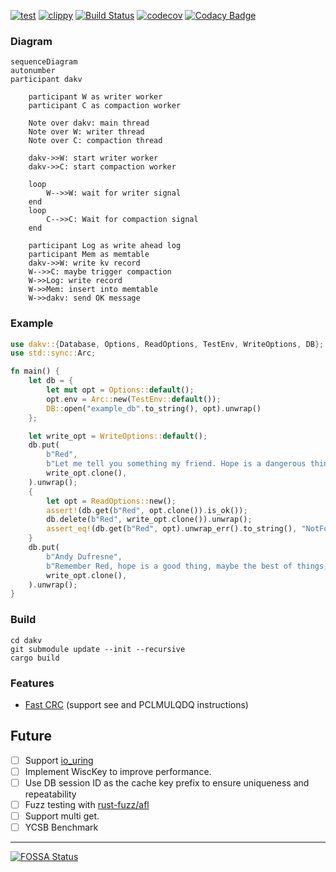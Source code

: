 [![test](https://github.com/dakv/dakv/actions/workflows/test.yml/badge.svg)](https://github.com/dakv/dakv/actions/workflows/test.yml)
[![clippy](https://github.com/dakv/dakv/actions/workflows/clippy.yml/badge.svg)](https://github.com/dakv/dakv/actions/workflows/clippy.yml)
[![Build Status](https://dev.azure.com/dakv/dakv/_apis/build/status/dakv.dakv?branchName=master)](https://dev.azure.com/dakv/dakv/_build/latest?definitionId=2&branchName=master)
[![codecov](https://codecov.io/gh/dakv/dakv/branch/master/graph/badge.svg?token=T8NJJWNYM4)](https://codecov.io/gh/dakv/dakv)
[![Codacy Badge](https://app.codacy.com/project/badge/Grade/f6e5fba5959c4f4fa2624b502d325241)](https://www.codacy.com/gh/dakv/dakv/dashboard?utm_source=github.com&amp;utm_medium=referral&amp;utm_content=dakv/dakv&amp;utm_campaign=Badge_Grade)


### Diagram 
```mermaid
sequenceDiagram
autonumber
participant dakv

    participant W as writer worker
    participant C as compaction worker

    Note over dakv: main thread
    Note over W: writer thread
    Note over C: compaction thread

    dakv->>W: start writer worker
    dakv->>C: start compaction worker

    loop
        W-->>W: wait for writer signal
    end
    loop
        C-->>C: Wait for compaction signal
    end

    participant Log as write ahead log
    participant Mem as memtable
    dakv->>W: write kv record
    W-->>C: maybe trigger compaction
    W->>Log: write record
    W->>Mem: insert into memtable
    W->>dakv: send OK message
```


### Example
```Rust
use dakv::{Database, Options, ReadOptions, TestEnv, WriteOptions, DB};
use std::sync::Arc;

fn main() {
    let db = {
        let mut opt = Options::default();
        opt.env = Arc::new(TestEnv::default());
        DB::open("example_db".to_string(), opt).unwrap()
    };

    let write_opt = WriteOptions::default();
    db.put(
        b"Red",
        b"Let me tell you something my friend. Hope is a dangerous thing. Hope can drive a man insane.",
        write_opt.clone(),
    ).unwrap();
    {
        let opt = ReadOptions::new();
        assert!(db.get(b"Red", opt.clone()).is_ok());
        db.delete(b"Red", write_opt.clone()).unwrap();
        assert_eq!(db.get(b"Red", opt).unwrap_err().to_string(), "NotFound");
    }
    db.put(
        b"Andy Dufresne",
        b"Remember Red, hope is a good thing, maybe the best of things, and no good thing ever dies.",
        write_opt.clone(),
    ).unwrap();
}
```

### Build

```
cd dakv
git submodule update --init --recursive
cargo build
```

### Features

- [Fast CRC](https://github.com/srijs/rust-crc32fast) (support see and PCLMULQDQ instructions)


## Future
- [ ] Support [io_uring](https://github.com/tokio-rs/io-uring)
- [ ] Implement WiscKey to improve performance.
- [ ] Use DB session ID as the cache key prefix to ensure uniqueness and repeatability
- [ ] Fuzz testing with [rust-fuzz/afl](https://github.com/rust-fuzz/afl.rs)
- [ ] Support multi get.
- [ ] YCSB Benchmark

---
[![FOSSA Status](https://app.fossa.com/api/projects/git%2Bgithub.com%2Fdakv%2Fdakv.svg?type=large)](https://app.fossa.com/projects/git%2Bgithub.com%2Fdakv%2Fdakv?ref=badge_large)
